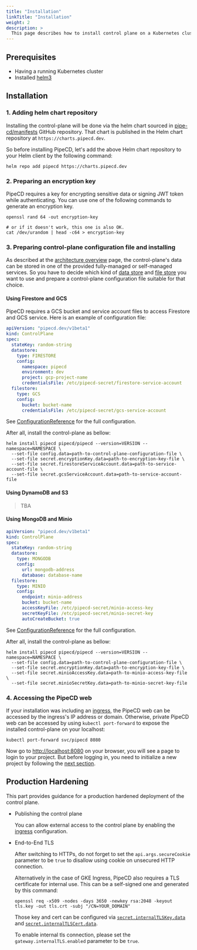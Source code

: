 ```yaml
---
title: "Installation"
linkTitle: "Installation"
weight: 2
description: >
  This page describes how to install control plane on a Kubernetes cluster.
---
```


## Prerequisites

- Having a running Kubernetes cluster
- Installed [helm3](https://helm.sh/docs/intro/install/)

## Installation

### 1. Adding helm chart repository

Installing the control-plane will be done via the helm chart sourced in [pipe-cd/manifests](https://github.com/pipe-cd/manifests/tree/master/manifests/pipecd) GitHub repository. That chart is published in the Helm chart repository at `https://charts.pipecd.dev`.

So before installing PipeCD, let's add the above Helm chart repository to your Helm client by the following command:

``` console
helm repo add pipecd https://charts.pipecd.dev
```

### 2. Preparing an encryption key

PipeCD requires a key for encrypting sensitive data or signing JWT token while authenticating. You can use one of the following commands to generate an encryption key.

``` console
openssl rand 64 -out encryption-key

# or if it doesn't work, this one is also OK.
cat /dev/urandom | head -c64 > encryption-key
```

### 3. Preparing control-plane configuration file and installing

As described at the [architecture overview](/docs/operator-manual/control-plane/architecture-overview/) page, the control-plane's data can be stored in one of the provided fully-managed or self-managed services. So you have to decide which kind of [data store](/docs/operator-manual/control-plane/architecture-overview/#data-store) and [file store](/docs/operator-manual/control-plane/architecture-overview/#file-store) you want to use and prepare a control-plane configuration file suitable for that choice.

#### Using Firestore and GCS

PipeCD requires a GCS bucket and service account files to access Firestore and GCS service. Here is an example of configuration file:

``` yaml
apiVersion: "pipecd.dev/v1beta1"
kind: ControlPlane
spec:
  stateKey: random-string
  datastore:
    type: FIRESTORE
    config:
      namespace: pipecd
      environment: dev
      project: gcp-project-name
      credentialsFile: /etc/pipecd-secret/firestore-service-account
  filestore:
    type: GCS
    config:
      bucket: bucket-name
      credentialsFile: /etc/pipecd-secret/gcs-service-account
```

See [ConfigurationReference](/docs/operator-manual/control-plane/configuration-reference/) for the full configuration.

After all, install the control-plane as bellow:

``` console
helm install pipecd pipecd/pipecd --version=VERSION --namespace=NAMESPACE \
  --set-file config.data=path-to-control-plane-configuration-file \
  --set-file secret.encryptionKey.data=path-to-encryption-key-file \
  --set-file secret.firestoreServiceAccount.data=path-to-service-account-file \
  --set-file secret.gcsServiceAccount.data=path-to-service-account-file
```

#### Using DynamoDB and S3

> TBA

#### Using MongoDB and Minio

``` yaml
apiVersion: "pipecd.dev/v1beta1"
kind: ControlPlane
spec:
  stateKey: random-string
  datastore:
    type: MONGODB
    config:
      url: mongodb-address
      database: database-name
  filestore:
    type: MINIO
    config:
      endpoint: minio-address
      bucket: bucket-name
      accessKeyFile: /etc/pipecd-secret/minio-access-key
      secretKeyFile: /etc/pipecd-secret/minio-secret-key
      autoCreateBucket: true
```

See [ConfigurationReference](/docs/operator-manual/control-plane/configuration-reference/) for the full configuration.

After all, install the control-plane as bellow:

``` console
helm install pipecd pipecd/pipecd --version=VERSION --namespace=NAMESPACE \
  --set-file config.data=path-to-control-plane-configuration-file \
  --set-file secret.encryptionKey.data=path-to-encryption-key-file \
  --set-file secret.minioAccessKey.data=path-to-minio-access-key-file \
  --set-file secret.minioSecretKey.data=path-to-minio-secret-key-file
```

### 4. Accessing the PipeCD web

If your installation was including an [ingress](https://github.com/pipe-cd/manifests/blob/master/manifests/pipecd/values.yaml#L6), the PipeCD web can be accessed by the ingress's IP address or domain.
Otherwise, private PipeCD web can be accessed by using `kubectl port-forward` to expose the installed control-plane on your localhost:

``` console
kubectl port-forward svc/pipecd 8080
```

Now go to [http://localhost:8080](http://localhost:8080) on your browser, you will see a page to login to your project. But before logging in, you need to initialize a new project by following the [next section](/docs/operator-manual/control-plane/adding-a-project/).

## Production Hardening

This part provides guidance for a production hardened deployment of the control plane.

- Publishing the control plane

    You can allow external access to the control plane by enabling the [ingress](https://github.com/pipe-cd/manifests/blob/master/manifests/pipecd/values.yaml#L6) configuration.

- End-to-End TLS

    After switching to HTTPs, do not forget to set the `api.args.secureCookie` parameter to be `true` to disallow using cookie on unsecured HTTP connection.

    Alternatively in the case of GKE Ingress, PipeCD also requires a TLS certificate for internal use. This can be a self-signed one and generated by this command:

    ``` console
    openssl req -x509 -nodes -days 3650 -newkey rsa:2048 -keyout tls.key -out tls.crt -subj "/CN=YOUR_DOMAIN"
    ```
    Those key and cert can be configured via [`secret.internalTLSKey.data`](https://github.com/pipe-cd/manifests/blob/master/manifests/pipecd/values.yaml#L83) and [`secret.internalTLSCert.data`](https://github.com/pipe-cd/manifests/blob/master/manifests/pipecd/values.yaml#L86).

    To enable internal tls connection, please set the `gateway.internalTLS.enabled` parameter to be `true`.

